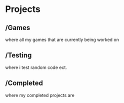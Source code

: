 Projects
======

/Games
-
where all my games that are currently being worked on

/Testing
-
where i test random code ect.

/Completed
-
where my completed projects are
